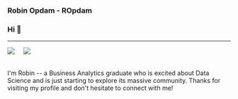 ### Robin Opdam - ROpdam
### Hi :wave:
---
<a href=https://www.linkedin.com/in/robinopdam/><img src="https://img.shields.io/badge/linkedin-%230077B5.svg?&style=for-the-badge&logo=linkedin&logoColor=white" /></a> &nbsp; &nbsp;
<a href=https:://ropdam.github.io><img src="https://img.shields.io/badge/Github.io-%23808080.svg?&style=for-the-badge&logo=html5&logoColor=white"/></a><br/><br/>

I'm Robin -- a Business Analytics graduate who is excited about Data Science and is just starting to explore its massive community. Thanks for visiting my profile and don't hesitate to connect with me!
